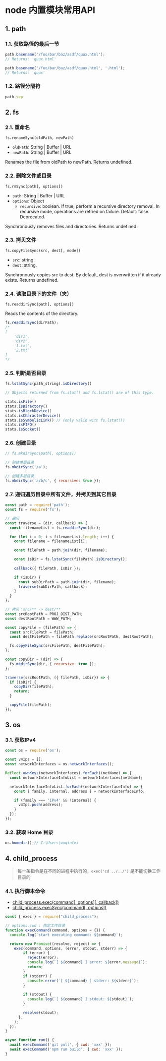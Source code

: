 # node 内置模块常用API

## 1. path

### 1.1. 获取路径的最后一节

```javascript
path.basename('/foo/bar/baz/asdf/quux.html');
// Returns: 'quux.html'

path.basename('/foo/bar/baz/asdf/quux.html', '.html');
// Returns: 'quux'
```

### 1.2. 路径分隔符

```javascript
path.sep
```

## 2. fs

### 2.1. 重命名

`fs.renameSync(oldPath, newPath)`

* `oldPath`: String | Buffer | URL
* `newPath`: String | Buffer | URL

Renames the file from oldPath to newPath. Returns undefined.

### 2.2. 删除文件或目录

`fs.rmSync(path[, options])`

* `path`: String | Buffer | URL
* `options`: Object
    * `recursive`: boolean. If true, perform a recursive directory removal. In recursive mode, operations are retried on failure. Default: false. Deprecated.

Synchronously removes files and directories. Returns undefined.

### 2.3. 拷贝文件

`fs.copyFileSync(src, dest[, mode])`

* `src`: string.
* `dest`: string.

Synchronously copies src to dest. By default, dest is overwritten if it already exists. Returns undefined. 

### 2.4. 读取目录下的文件（夹）

`fs.readdirSync(path[, options])`

Reads the contents of the directory.

```javascript
fs.readdirSync(dirPath);
/*
[
    'dir1',
    'dir2',
    '1.txt',
    '2.txt'
]
*/
```

### 2.5. 判断是否目录

```javascript
fs.lstatSync(path_string).isDirectory() 

// Objects returned from fs.stat() and fs.lstat() are of this type.

stats.isFile()
stats.isDirectory()
stats.isBlockDevice()
stats.isCharacterDevice()
stats.isSymbolicLink() // (only valid with fs.lstat())
stats.isFIFO()
stats.isSocket()
```

### 2.6. 创建目录

```javascript
// fs.mkdirSync(path[, options])

// 创建单层目录
fs.mkdirSync('/a');

// 创建多层目录
fs.mkdirSync('a/b/c', { recursive: true });
```

### 2.7. 递归遍历目录中所有文件，并拷贝到其它目录

```javascript
const path = require('path');
const fs = require('fs');

// 遍历
const traverse = (dir, callback) => {
  const filenameList = fs.readdirSync(dir);

  for (let i = 0; i < filenameList.length; i++) {
    const filename = filenameList[i];

    const filePath = path.join(dir, filename);

    const isDir = fs.lstatSync(filePath).isDirectory();
    
    callback({ filePath, isDir });

    if (isDir) {
      const subDirPath = path.join(dir, filename);
      traverse(subDirPath, callback);
    }
  }
};

// 拷贝：src/** -> dest/**
const srcRootPath = PROJ_DIST_PATH;
const destRootPath = WWW_PATH;

const copyFile = (filePath) => {
  const srcFilePath = filePath;
  const destFilePath = filePath.replace(srcRootPath, destRootPath);

  fs.copyFileSync(srcFilePath, destFilePath);
};

const copyDir = (dir) => {
  fs.mkdirSync(dir, { recursive: true });
};

traverse(srcRootPath, ({ filePath, isDir}) => {
  if (isDir) {
    copyDir(filePath);
    return;
  }

  copyFile(filePath);
});
```

## 3. os

### 3.1. 获取IPv4

```javascript
const os = require('os');

const v4Ips = [];
const networkInterfaces = os.networkInterfaces();

Reflect.ownKeys(networkInterfaces).forEach((netName) => {
  const networkInterfaceInfoList = networkInterfaces[netName];

  networkInterfaceInfoList.forEach((networkInterfaceInfo) => {
    const { family, internal, address } = networkInterfaceInfo;

    if (family === 'IPv4' && !internal) {
      v4Ips.push(address);
    }
  });
});
```

### 3.2. 获取 Home 目录

```javascript
os.homedir();// C:\Users\wuqinfei
```

## 4. child_process

>每一条指令是在不同的进程中执行的，`exec('cd ../../')` 是不能切换工作目录的

### 4.1. 执行脚本命令

* [child_process.exec(command[, options][, callback])](https://nodejs.org/api/child_process.html#child_processexeccommand-options-callback)
* [child_process.execSync(command[, options])](https://nodejs.org/api/child_process.html#child_processexecsynccommand-options)

```javascript
const { exec } = require("child_process");

// options.cwd : 指定工作目录
function execCommand(command, options = {}) {
  console.log(`start executing command: ${command}`);

  return new Promise((resolve, reject) => {
    exec(command, options, (error, stdout, stderr) => {
        if (error) {
          reject(error);
          console.log(`[ ${command} ] error: ${error.message}`);
          return;
        }
        if (stderr) {
          console.error(`[ ${command} ] stderr: ${stderr}`);
        }
        
        if (stdout) {
          console.log(`[ ${command} ] stdout: ${stdout}`);
        }

        resolve(stdout);
      }, 
    );
  });
}

async function run() {
  await execCommand('git pull', { cwd: 'xxx' });
  await execCommand('npm run build', { cwd: 'xxx' });
}
```